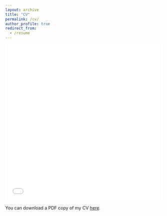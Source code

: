 ```yaml
---
layout: archive
title: "CV"
permalink: /cv/
author_profile: true
redirect_from:
  - /resume
---
```


<iframe src="/files/pdf/cv_david.pdf" width="100%" height="500" frameborder="no" border="0" marginwidth="0" marginheight="0"></iframe>

You can download a PDF copy of my CV [here](/files/pdf/cv_david.pdf).
